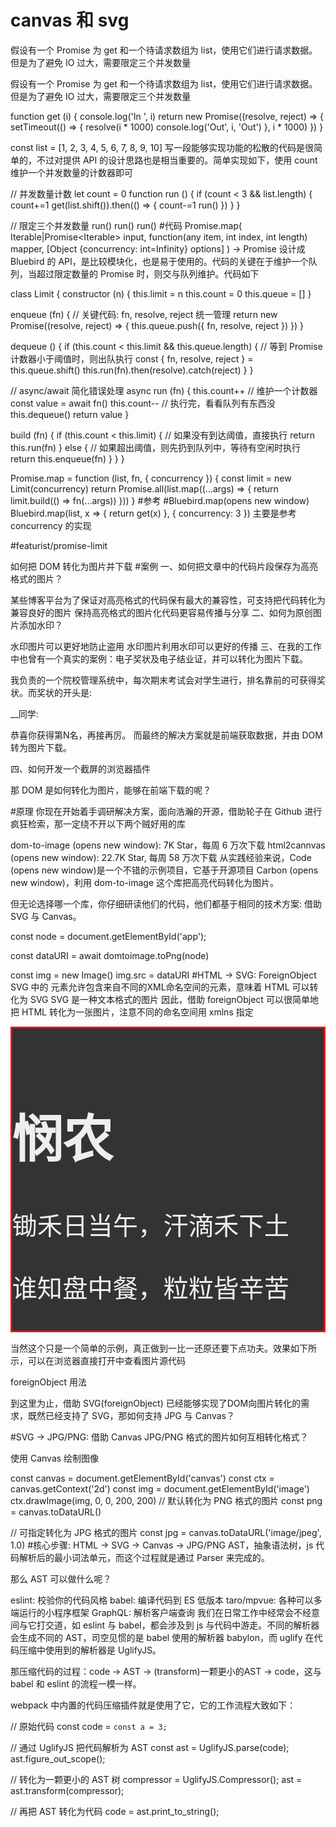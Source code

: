 # canvas 和 svg


假设有一个 Promise 为 get 和一个待请求数组为 list，使用它们进行请求数据。但是为了避免 IO 过大，需要限定三个并发数量

假设有一个 Promise 为 get 和一个待请求数组为 list，使用它们进行请求数据。但是为了避免 IO 过大，需要限定三个并发数量

function get (i) {
  console.log('In ', i)
  return new Promise((resolve, reject) => {
    setTimeout(() => {
      resolve(i * 1000) 
      console.log('Out', i, 'Out')
    }, i * 1000)
  })
}

const list = [1, 2, 3, 4, 5, 6, 7, 8, 9, 10]
写一段能够实现功能的松散的代码是很简单的，不过对提供 API 的设计思路也是相当重要的。简单实现如下，使用 count 维护一个并发数量的计数器即可

// 并发数量计数
let count = 0
function run () {
  if (count < 3 && list.length) {
    count+=1
    get(list.shift()).then(() => {
      count-=1 
      run()
    })
  }
}

// 限定三个并发数量
run()
run()
run()
#代码
Promise.map(
    Iterable<any>|Promise<Iterable<any>> input,
    function(any item, int index, int length) mapper,
    [Object {concurrency: int=Infinity} options]
) -> Promise
设计成 Bluebird 的 API，是比较模块化，也是易于使用的。代码的关键在于维护一个队列，当超过限定数量的 Promise 时，则交与队列维护。代码如下

class Limit {
  constructor (n) {
    this.limit = n
    this.count = 0
    this.queue = []
  }

  enqueue (fn) {
    // 关键代码: fn, resolve, reject 统一管理
    return new Promise((resolve, reject) => {
      this.queue.push({ fn, resolve, reject })
    })
  }

  dequeue () {
    if (this.count < this.limit && this.queue.length) {
      // 等到 Promise 计数器小于阈值时，则出队执行
      const { fn, resolve, reject } = this.queue.shift()
      this.run(fn).then(resolve).catch(reject)
    }
  }

  // async/await 简化错误处理
  async run (fn) {
    this.count++
    // 维护一个计数器
    const value = await fn()
    this.count--
    // 执行完，看看队列有东西没
    this.dequeue()
    return value
  }

  build (fn) {
    if (this.count < this.limit) {
      // 如果没有到达阈值，直接执行
      return this.run(fn)
    } else {
      // 如果超出阈值，则先扔到队列中，等待有空闲时执行
      return this.enqueue(fn)
    }
  }
}

Promise.map = function (list, fn, { concurrency }) {
  const limit = new Limit(concurrency)
  return Promise.all(list.map((...args) => {
    return limit.build(() => fn(...args))
  }))
}
#参考
#Bluebird.map(opens new window)
Bluebird.map(list, x => {
  return get(x)
}, {
  concurrency: 3
})
主要是参考 concurrency 的实现

#featurist/promise-limit

如何把 DOM 转化为图片并下载
#案例
一、如何把文章中的代码片段保存为高亮格式的图片？

某些博客平台为了保证对高亮格式的代码保有最大的兼容性，可支持把代码转化为兼容良好的图片
保持高亮格式的图片化代码更容易传播与分享
二、如何为原创图片添加水印？

水印图片可以更好地防止盗用
水印图片利用水印可以更好的传播
三、在我的工作中也曾有一个真实的案例：电子奖状及电子结业证，并可以转化为图片下载。

我负责的一个院校管理系统中，每次期末考试会对学生进行，排名靠前的可获得奖状。而奖状的开头是:

__同学:

  恭喜你获得第N名，再接再厉。
而最终的解决方案就是前端获取数据，并由 DOM 转为图片下载。

四、如何开发一个截屏的浏览器插件

那 DOM 是如何转化为图片，能够在前端下载的呢？

#原理
你现在开始着手调研解决方案，面向浩瀚的开源，借助轮子在 Github 进行疯狂检索，那一定绕不开以下两个贼好用的库

dom-to-image (opens new window): 7K Star，每周 6 万次下载
html2cannvas (opens new window): 22.7K Star, 每周 58 万次下载
从实践经验来说，Code (opens new window)是一个不错的示例项目，它基于开源项目 Carbon (opens new window)，利用 dom-to-image 这个库把高亮代码转化为图片。

但无论选择哪一个库，你仔细研读他们的代码，他们都基于相同的技术方案: 借助 SVG 与 Canvas。

const node = document.getElementById('app');

const dataURI = await domtoimage.toPng(node)

const img = new Image()
img.src = dataURI
#HTML -> SVG: ForeignObject
SVG 中的 <foreignObject> 元素允许包含来自不同的XML命名空间的元素，意味着 HTML 可以转化为 SVG
SVG 是一种文本格式的图片
因此，借助 foreignObject 可以很简单地把 HTML 转化为一张图片，注意不同的命名空间用 xmlns 指定

<svg viewBox="0 0 200 200" xmlns="http://www.w3.org/2000/svg">
  <style>
		div {
			border: 1px solid red;
			background: #333;
			font-size: 16px;
			color: #eee;
		}
  </style>

  <!-- 把 HTML 嵌入到 SVG 中 -->
  <!-- 注意设置高度与宽度 -->
  <foreignObject x="0" y="0" width="200" height="200">
    <div xmlns="http://www.w3.org/1999/xhtml">
      <h1>悯农</h1>
      <p>锄禾日当午，汗滴禾下土</p>
      <p>谁知盘中餐，粒粒皆辛苦</p>
    </div>
  </foreignObject>
</svg>
当然这个只是一个简单的示例，真正做到一比一还原还要下点功夫。效果如下所示，可以在浏览器直接打开中查看图片源代码

foreignObject 用法

到这里为止，借助 SVG(foreignObject) 已经能够实现了DOM向图片转化的需求，既然已经支持了 SVG，那如何支持 JPG 与 Canvas？

#SVG -> JPG/PNG: 借助 Canvas
JPG/PNG 格式的图片如何互相转化格式？

使用 Canvas 绘制图像

const canvas = document.getElementById('canvas')
const ctx = canvas.getContext('2d')
const img = document.getElementById('image')
ctx.drawImage(img, 0, 0, 200, 200)
// 默认转化为 PNG 格式的图片
const png = canvas.toDataURL()

// 可指定转化为 JPG 格式的图片
const jpg = canvas.toDataURL('image/jpeg', 1.0)
#核心步骤: HTML -> SVG -> Canvas -> JPG/PNG
AST，抽象语法树，js 代码解析后的最小词法单元，而这个过程就是通过 Parser 来完成的。

那么 AST 可以做什么呢？

eslint: 校验你的代码风格
babel: 编译代码到 ES 低版本
taro/mpvue: 各种可以多端运行的小程序框架
GraphQL: 解析客户端查询
我们在日常工作中经常会不经意间与它打交道，如 eslint 与 babel，都会涉及到 js 与代码中游走。不同的解析器会生成不同的 AST，司空见惯的是 babel 使用的解析器 babylon，而 uglify 在代码压缩中使用到的解析器是 UglifyJS。

那压缩代码的过程：code -> AST -> (transform)一颗更小的AST -> code，这与 babel 和 eslint 的流程一模一样。

webpack 中内置的代码压缩插件就是使用了它，它的工作流程大致如下：

// 原始代码
const code = `const a = 3;`

// 通过 UglifyJS 把代码解析为 AST
const ast = UglifyJS.parse(code);
ast.figure_out_scope();


// 转化为一颗更小的 AST 树
compressor = UglifyJS.Compressor();
ast = ast.transform(compressor);

// 再把 AST 转化为代码
code = ast.print_to_string();
